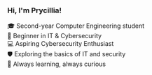 ### Hi, I'm Prycillia!

🎓 Second-year Computer Engineering student<br/>
🌱 Beginner in IT & Cybersecurity<br/>
💻 Aspiring Cybersecurity Enthusiast<br/>
🛡️ Exploring the basics of IT and security<br/> 
💭 Always learning, always curious<br/>

